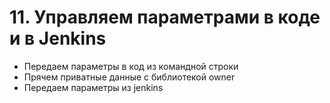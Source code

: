 # 11. Управляем параметрами в коде и в Jenkins

- Передаем параметры в код из командной строки
- Прячем приватные данные с библиотекой owner
- Передаем параметры из jenkins
